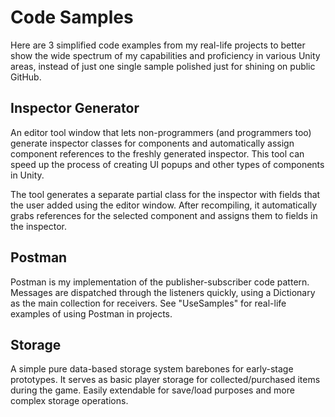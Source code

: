 
# Code Samples

Here are 3 simplified code examples from my real-life projects to better show the wide spectrum of my capabilities and proficiency in various Unity areas, instead of just one single sample polished just for shining on public GitHub.

## Inspector Generator
An editor tool window that lets non-programmers (and programmers too) generate inspector classes for components and automatically assign component references to the freshly generated inspector. This tool can speed up the process of creating UI popups and other types of components in Unity.

The tool generates a separate partial class for the inspector with fields that the user added using the editor window. After recompiling, it automatically grabs references for the selected component and assigns them to fields in the inspector.

## Postman

Postman is my implementation of the publisher-subscriber code pattern. Messages are dispatched through the listeners quickly, using a Dictionary as the main collection for receivers. See "UseSamples" for real-life examples of using Postman in projects.

## Storage

A simple pure data-based storage system barebones for early-stage prototypes. It serves as basic player storage for collected/purchased items during the game. Easily extendable for save/load purposes and more complex storage operations.